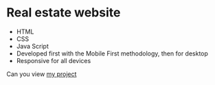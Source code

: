 # Real estate website
- HTML
- CSS
- Java Script
- Developed first with the Mobile First methodology, then for desktop
- Responsive for all devices

Can you view [my project](https://panchenkonaz.github.io/landing-page__realEstate/)


